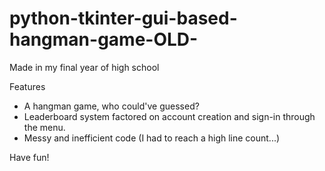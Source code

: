 # python-tkinter-gui-based-hangman-game-OLD-
Made in my final year of high school 

Features 
- A hangman game, who could've guessed?
- Leaderboard system factored on account creation and sign-in through the menu.
- Messy and inefficient code (I had to reach a high line count...)

Have fun!
